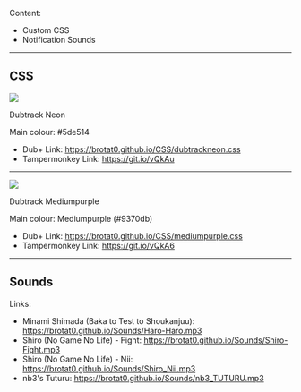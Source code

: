 Content:
* Custom CSS
* Notification Sounds
***

## CSS

![](http://i.imgur.com/trZ5oo3.png)

Dubtrack Neon

Main colour: #5de514

* Dub+ Link: https://brotat0.github.io/CSS/dubtrackneon.css
* Tampermonkey Link: https://git.io/vQkAu
***


![](http://i.imgur.com/Wbn0OlR.png)

Dubtrack Mediumpurple

Main colour: Mediumpurple (#9370db)

* Dub+ Link: https://brotat0.github.io/CSS/mediumpurple.css
* Tampermonkey Link: https://git.io/vQkA6
***


## Sounds

Links:

* Minami Shimada (Baka to Test to Shoukanjuu): https://brotat0.github.io/Sounds/Haro-Haro.mp3
* Shiro (No Game No Life) - Fight: https://brotat0.github.io/Sounds/Shiro-Fight.mp3
* Shiro (No Game No Life) - Nii: https://brotat0.github.io/Sounds/Shiro_Nii.mp3
* nb3's Tuturu: https://brotat0.github.io/Sounds/nb3_TUTURU.mp3
